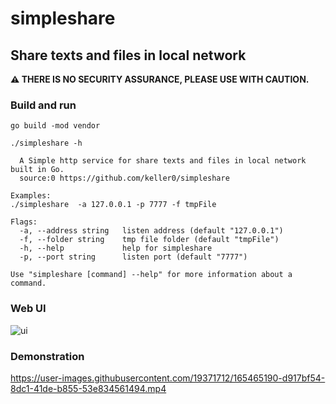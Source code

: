 # simpleshare

## Share texts and files in local network

 **⚠️ THERE IS NO SECURITY ASSURANCE, PLEASE USE WITH CAUTION.**

### Build and run

```shell
go build -mod vendor

./simpleshare -h

  A Simple http service for share texts and files in local network
built in Go.
  source:0 https://github.com/keller0/simpleshare

Examples:
./simpleshare  -a 127.0.0.1 -p 7777 -f tmpFile

Flags:
  -a, --address string   listen address (default "127.0.0.1")
  -f, --folder string    tmp file folder (default "tmpFile")
  -h, --help             help for simpleshare
  -p, --port string      listen port (default "7777")

Use "simpleshare [command] --help" for more information about a command.
```

### Web UI

![ui](https://user-images.githubusercontent.com/19371712/170302601-6d591f06-1ae8-4578-8886-8059401b5715.png)

### Demonstration

https://user-images.githubusercontent.com/19371712/165465190-d917bf54-8dc1-41de-b855-53e834561494.mp4
